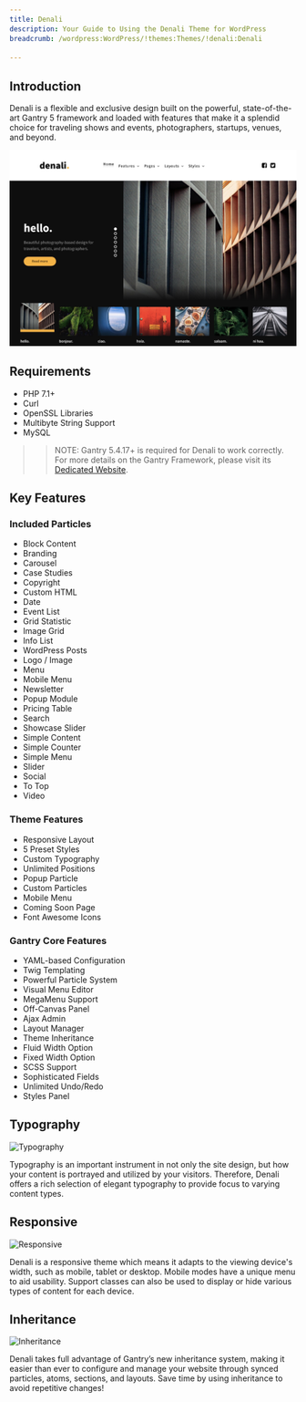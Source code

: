 ```yaml
---
title: Denali
description: Your Guide to Using the Denali Theme for WordPress
breadcrumb: /wordpress:WordPress/!themes:Themes/!denali:Denali

---
```


Introduction
-----


Denali is a flexible and exclusive design built on the powerful, state-of-the-art Gantry 5 framework and loaded with features that make it a splendid choice for traveling shows and events, photographers, startups, venues, and beyond.

![](assets/denali.jpeg)

Requirements
-----

* PHP 7.1+
* Curl
* OpenSSL Libraries
* Multibyte String Support
* MySQL

>> NOTE: Gantry 5.4.17+ is required for Denali to work correctly. For more details on the Gantry Framework, please visit its [Dedicated Website](http://gantry.org).

Key Features
-----

### Included Particles
* Block Content
* Branding
* Carousel
* Case Studies
* Copyright
* Custom HTML
* Date
* Event List
* Grid Statistic
* Image Grid
* Info List
* WordPress Posts
* Logo / Image
* Menu
* Mobile Menu
* Newsletter
* Popup Module
* Pricing Table
* Search
* Showcase Slider
* Simple Content
* Simple Counter
* Simple Menu
* Slider
* Social
* To Top
* Video

### Theme Features
* Responsive Layout
* 5 Preset Styles
* Custom Typography
* Unlimited Positions
* Popup Particle
* Custom Particles
* Mobile Menu
* Coming Soon Page
* Font Awesome Icons 

### Gantry Core Features
* YAML-based Configuration
* Twig Templating
* Powerful Particle System
* Visual Menu Editor
* MegaMenu Support
* Off-Canvas Panel
* Ajax Admin
* Layout Manager
* Theme Inheritance
* Fluid Width Option
* Fixed Width Option
* SCSS Support
* Sophisticated Fields
* Unlimited Undo/Redo
* Styles Panel 

## Typography

![Typography](ft-2.jpg)

Typography is an important instrument in not only the site design, but how your content is portrayed and utilized by your visitors. Therefore, Denali offers a rich selection of elegant typography to provide focus to varying content types.

## Responsive

![Responsive](ft-3.jpg)


Denali is a responsive theme which means it adapts to the viewing device's width, such as mobile, tablet or desktop. Mobile modes have a unique menu to aid usability. Support classes can also be used to display or hide various types of content for each device.

## Inheritance

![Inheritance](ft-4.jpg)


Denali takes full advantage of Gantry’s new inheritance system, making it easier than ever to configure and manage your website through synced particles, atoms, sections, and layouts. Save time by using inheritance to avoid repetitive changes!
